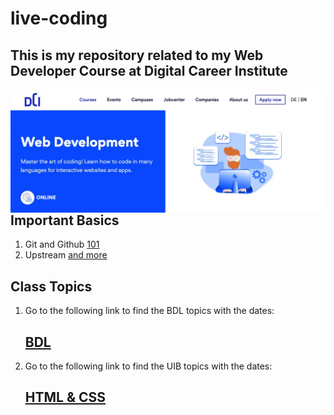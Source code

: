 # live-coding

## This is my repository related to my Web Developer Course at Digital Career Institute

[<img align="left" alt="dci" width="800px" src="./images/web-dev-dci.jpg" />][dci]

[dci]: https://digitalcareerinstitute.org/courses/web-development-course

## Important Basics

1. Git and Github
   [101](./dec/??.md)
1. Upstream
   [and more](./dec/??.md)

## Class Topics

1. Go to the following link to find the BDL topics with the dates:

   ## [BDL](BDL.md)

2. Go to the following link to find the UIB topics with the dates:
   ## [HTML & CSS](UIB.md)
